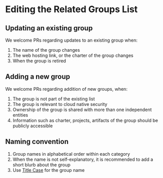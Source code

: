 # Editing the Related Groups List

## Updating an existing group

We welcome PRs regarding updates to an existing group when:

1. The name of the group changes
2. The web hosting link, or the charter of the group changes
3. When the group is retired

## Adding a new group

We welcome PRs regarding addition of new groups, when:

1. The group is not part of the existing list
2. The group is relevant to cloud native security
3. Ownership of the group is shared with more than one independent entities
4. Information such as charter, projects, artifacts of the group should be
   publicly accessible

## Naming convention

1. Group names in alphabetical order within each category
2. When the name is not self-explanatory, it is recommended
   to add a short blurb about the group
3. Use [Title Case](https://titlecaseconverter.com/) for the group name
